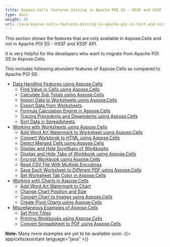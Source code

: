 ```yaml
---
title: Aspose.Cells features missing in Apache POI SS - HSSF and XSSF
type: docs
weight: 20
url: /java/aspose-cells-features-missing-in-apache-poi-ss-hssf-and-xssf/
---
```


This section shows the features that are only available in Aspose.Cells and not in Apache POI SS - HSSF and XSSF API.

It is very helpful for the developers who want to migrate from Apache POI SS to Aspose.Cells.

This includes following abundant features of Aspose.Cells as compared to Apache POI SS:

- [Data Handling Features using Aspose.Cells](/cells/java/data-handling-features-using-aspose-cells/)
  - [Find Value in Cells using Aspose.Cells](/cells/java/find-value-in-cells-using-aspose-cells/)
  - [Calculate Sub Totals using Aspose.Cells](/cells/java/calculate-sub-totals-using-aspose-cells/)
  - [Import Data to Worksheets using Aspose.Cells](/cells/java/import-data-to-worksheets-using-aspose-cells/)
  - [Export Data from Worksheets](/cells/java/export-data-from-worksheets/)
  - [Formula Calculation Engine in Aspose.Cells](/cells/java/formula-calculation-engine-in-aspose-cells/)
  - [Tracing Precedents and Dependents using Aspose.Cells](/cells/java/tracing-precedents-and-dependents-using-aspose-cells/)
  - [Sort Data in Spreadsheets](/cells/java/sort-data-in-spreadsheets/)
- [Working with Worksheets using Aspose.Cells](/cells/java/working-with-worksheets-using-aspose-cells/)
  - [Add Word Art Watermark to Worksheet using Aspose.Cells](/cells/java/add-word-art-watermark-to-worksheet-using-aspose-cells/)
  - [Convert Workbook to HTML using Aspose.Cells](/cells/java/convert-workbook-to-html-using-aspose-cells/)
  - [Detect Merged Cells using Aspose.Cells](/cells/java/detect-merged-cells-using-aspose-cells/)
  - [Display and Hide Scrollbars of Workbooks](/cells/java/display-and-hide-scrollbars-of-workbooks/)
  - [Display and Hide Tabs of Workbook using Aspose.Cells](/cells/java/display-and-hide-tabs-of-workbook-using-aspose-cells/)
  - [Encrypt Workbook using Aspose.Cells](/cells/java/encrypt-workbook-using-aspose-cells/)
  - [Read CSV File With Multiple Encodings](/cells/java/read-csv-file-with-multiple-encodings/)
  - [Save Each Worksheet to Different PDF using Aspose.Cells](/cells/java/save-each-worksheet-to-different-pdf-using-aspose-cells/)
  - [Set Worksheet Tab Color in Aspose.Cells](/cells/java/set-worksheet-tab-color-in-aspose-cells/)
- [Working with Charts in Aspose.Cells](/cells/java/working-with-charts-in-aspose-cells/)
  - [Add Word Art Watermark to Chart](/cells/java/add-word-art-watermark-to-chart/)
  - [Change Chart Position and Size](/cells/java/change-chart-position-and-size/)
  - [Convert Chart to Images using Aspose.Cells](/cells/java/convert-chart-to-images-using-aspose-cells/)
  - [Create Pivot Charts using Aspose.Cells](/cells/java/create-pivot-charts-using-aspose-cells/)
- [Miscellaneous Examples of Aspose.Cells](/cells/java/miscellaneous-examples-of-aspose-cells/)
  - [Set Print Titles](/cells/java/set-print-titles/)
  - [Printing Workbooks using Aspose.Cells](/cells/java/printing-workbooks-using-aspose-cells/)
  - [Convert Spreadsheet to PDF using Aspose.Cells](/cells/java/convert-spreadsheet-to-pdf-using-aspose-cells/)

**Note:** Many more examples are yet to be available soon.
{{< app/cells/assistant language="java" >}}